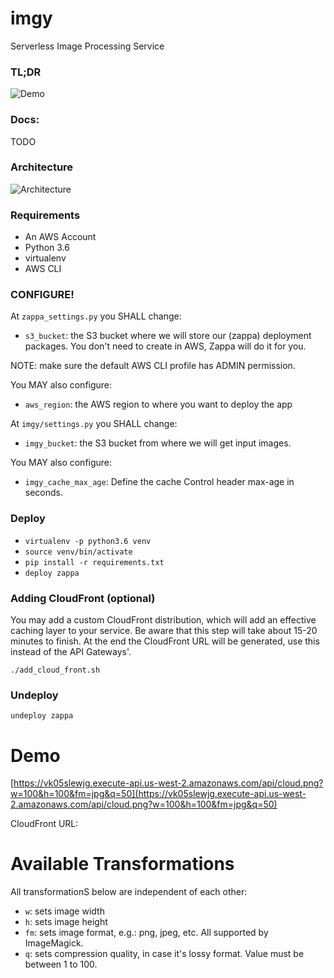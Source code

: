 # imgy
Serverless Image Processing Service

### TL;DR

![Demo](https://raw.githubusercontent.com/joarleymoraes/imgy/master/docs/demo.gif)

### Docs:

TODO

### Architecture

![Architecture](https://raw.githubusercontent.com/joarleymoraes/imgy/master/docs/architecture.png)

### Requirements

- An AWS Account
- Python 3.6
- virtualenv
- AWS CLI

### CONFIGURE!

At `zappa_settings.py` you SHALL change:

- `s3_bucket`: the S3 bucket where we will store our (zappa) deployment packages. You don't need to create in AWS, Zappa will do it for you.

NOTE: make sure the default AWS CLI profile has ADMIN permission.

You MAY also configure:
- `aws_region`: the AWS region to where you want to deploy the app


At `imgy/settings.py` you SHALL change:
- `imgy_bucket`: the S3 bucket from where we will get input images.


You MAY also configure:
-  `imgy_cache_max_age`: Define the cache Control header max-age in seconds.

### Deploy

- `virtualenv -p python3.6 venv`
- `source venv/bin/activate`
- `pip install -r requirements.txt`
- `deploy zappa`

### Adding CloudFront (optional)

You may add a custom CloudFront distribution, which will add an effective caching layer to your service. Be aware that this step will take about 15-20 minutes to finish. At the end the CloudFront URL will be generated, use this instead of the API Gateways'.

`./add_cloud_front.sh`


### Undeploy
`undeploy zappa`


# Demo

[https://vk05slewjg.execute-api.us-west-2.amazonaws.com/api/cloud.png?w=100&h=100&fm=jpg&q=50](https://vk05slewjg.execute-api.us-west-2.amazonaws.com/api/cloud.png?w=100&h=100&fm=jpg&q=50)

CloudFront URL:




# Available Transformations

All transformationS below are independent of each other:

- `w`: sets image width
- `h`: sets image height
- `fm`: sets image format, e.g.: png, jpeg, etc. All supported by ImageMagick.
- `q`: sets compression quality, in case it's lossy format. Value must be between 1 to 100.


